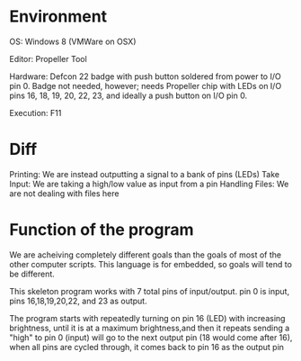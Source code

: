 Environment
=====
OS: Windows 8 (VMWare on OSX)

Editor: Propeller Tool

Hardware: Defcon 22 badge with push button soldered from power to I/O pin 0. Badge not needed, however; needs Propeller chip with LEDs on I/O pins 16, 18, 19, 20, 22, 23, and ideally a push button on I/O pin 0.

Execution: F11


Diff
=====
Printing: We are instead outputting a signal to a bank of pins (LEDs)
Take Input: We are taking a high/low value as input from a pin
Handling Files: We are not dealing with files here

Function of the program
=====
We are acheiving completely different goals than the goals of most of the other computer scripts. This language is for embedded, so goals will tend to be different.

This skeleton program works with 7 total pins of input/output. pin 0 is input, pins 16,18,19,20,22, and 23 as output.

The program starts with repeatedly turning on pin 16 (LED) with increasing brightness, until it is at a maximum brightness,and then it repeats sending a "high" to pin 0 (input) will go to the next output pin (18 would come after 16), when all pins are cycled through, it comes back to pin 16 as the output pin
